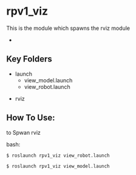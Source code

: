 rpv1_viz
==============

This is the module which spawns the rviz module

* 

## Key Folders

* launch
	+ view_model.launch
	+ view_robot.launch

+ rviz
		


## How To Use:

to Spwan rviz 

bash:
	
	$ roslaunch rpv1_viz view_robot.launch

	$ roslaunch rpv1_viz view_model.launch

